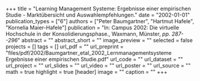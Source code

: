 +++
title = "Learning Management Systeme: Ergebnisse einer empirischen Studie - Marktübersicht und Auswahlempfehlungen."
date = "2002-01-01"
publication_types = ["6"]
authors = ["Peter Baumgartner", "Hartmut Hafele", "Kornelia Maier-Hafele"]
publication = "In: Campus 2002: Die virtuelle Hochschule in der Konsolidierungsphase., Waxmann, Münster, _pp. 287--296_"
abstract = ""
abstract_short = ""
image_preview = ""
selected = false
projects = []
tags = []
url_pdf = ""
url_preprint = "files/pdf/2002/Baumgartner_etal_2002_Lernmanagementsysteme Ergebnisse einer empirischen Studie.pdf"
url_code = ""
url_dataset = ""
url_project = ""
url_slides = ""
url_video = ""
url_poster = ""
url_source = ""
math = true
highlight = true
[header]
image = ""
caption = ""
+++
